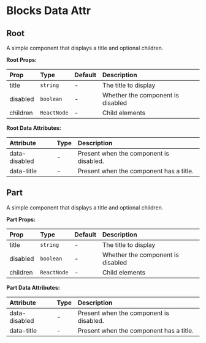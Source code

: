 # Blocks Data Attr

[//]: types.ts '<-- Autogenerated By (do not edit the following markdown directly)'

## Root

A simple component that displays a title and optional children.

**Root Props:**

| Prop     | Type        | Default | Description                       |
| :------- | :---------- | :------ | :-------------------------------- |
| title    | `string`    | -       | The title to display              |
| disabled | `boolean`   | -       | Whether the component is disabled |
| children | `ReactNode` | -       | Child elements                    |

**Root Data Attributes:**

| Attribute     | Type | Description                             |
| :------------ | :--- | :-------------------------------------- |
| data-disabled | -    | Present when the component is disabled. |
| data-title    | -    | Present when the component has a title. |

## Part

A simple component that displays a title and optional children.

**Part Props:**

| Prop     | Type        | Default | Description                       |
| :------- | :---------- | :------ | :-------------------------------- |
| title    | `string`    | -       | The title to display              |
| disabled | `boolean`   | -       | Whether the component is disabled |
| children | `ReactNode` | -       | Child elements                    |

**Part Data Attributes:**

| Attribute     | Type | Description                             |
| :------------ | :--- | :-------------------------------------- |
| data-disabled | -    | Present when the component is disabled. |
| data-title    | -    | Present when the component has a title. |
